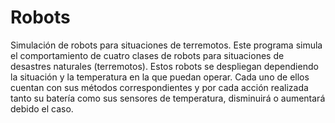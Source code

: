 # Robots
Simulación de robots para situaciones de terremotos.
Este programa simula el comportamiento de cuatro clases de robots para situaciones de desastres naturales (terremotos).
Estos robots se despliegan dependiendo la situación y la temperatura en la que puedan operar. Cada uno de ellos cuentan con sus métodos correspondientes y por cada acción realizada tanto su batería como sus sensores de temperatura, disminuirá o aumentará debido el caso.
